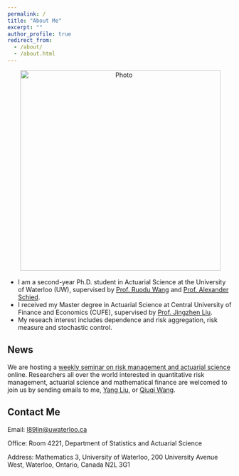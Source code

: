 ```yaml
---
permalink: /
title: "About Me"
excerpt: ""
author_profile: true
redirect_from: 
  - /about/
  - /about.html
---
```


<p align="center">
  <img src="https://liyuan-lin.github.io/Liyuan/images/photo_lin.jpg" alt="Photo" style="width: 450px;"/> 
</p>

- I am a second-year Ph.D. student in Actuarial Science at the University of Waterloo (UW), supervised by [Prof. Ruodu Wang](https://sas.uwaterloo.ca/~wang/) and [Prof. Alexander Schied](https://uwaterloo.ca/scholar/aschied).
- I received my Master degree in Actuarial Science at Central University of Finance and Economics (CUFE), supervised by [Prof. Jingzhen Liu](http://ins.cufe.edu.cn/info/1027/1200.htm).
- My reseach interest includes dependence and risk aggregation, risk measure and stochastic control.

## News
We are hosting a [weekly seminar on risk management and actuarial science](https://yang-liu16.github.io/seminar/) online. Researchers all over the world interested in quantitative risk management, actuarial science and mathematical finance are welcomed to join us by sending emails to me, [Yang Liu](https://yang-liu16.github.io/), or [Qiuqi Wang](https://qwangan.github.io/).

## Contact Me

   Email: l89lin@uwaterloo.ca
    
   Office: Room 4221, Department of Statistics and Actuarial Science
   
   Address: Mathematics 3, University of Waterloo, 200 University Avenue West, Waterloo, Ontario, Canada N2L 3G1
